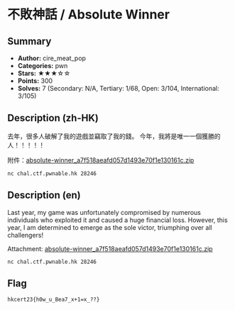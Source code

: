 不敗神話 / Absolute Winner
===

## Summary
* **Author:** cire_meat_pop
* **Categories:** pwn
* **Stars:** ★★★☆☆
* **Points:** 300
* **Solves:** 7 (Secondary: N/A, Tertiary: 1/68, Open: 3/104, International: 3/105)

## Description (zh-HK)

去年，很多人破解了我的遊戲並竊取了我的錢。 今年，我將是唯一一個獲勝的人！！！！！

附件：[absolute-winner_a7f518aeafd057d1493e70f1e130161c.zip](https://github.com/blackb6a/hkcert-ctf-2022-challenges/releases/download/v1.0.0/absolute-winner_a7f518aeafd057d1493e70f1e130161c.zip)

```
nc chal.ctf.pwnable.hk 28246
```

## Description (en)

Last year, my game was unfortunately compromised by numerous individuals who exploited it and caused a huge financial loss. However, this year, I am determined to emerge as the sole victor, triumphing over all challengers!

Attachment: [absolute-winner_a7f518aeafd057d1493e70f1e130161c.zip](https://github.com/blackb6a/hkcert-ctf-2022-challenges/releases/download/v1.0.0/absolute-winner_a7f518aeafd057d1493e70f1e130161c.zip)

```
nc chal.ctf.pwnable.hk 28246
```

## Flag

```
hkcert23{h0w_u_Bea7_x+1=x_??}
```

